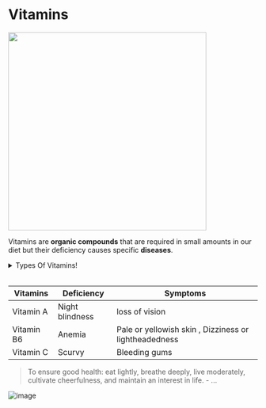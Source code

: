 # Vitamins
<img src="https://cdn.pixabay.com/photo/2012/04/10/17/40/vitamins-26622_960_720.png" width="400">
 
Vitamins are **organic compounds** that are required in small amounts in our diet but their deficiency causes specific **diseases**.
<details>
  <summary>Types Of Vitamins!</summary>
  
  ## Fat soluble vitamins
  1. Vitamins which are soluble in fat and oils but insoluble in water are kept in this group.
  2. These are vitamins A, D, E and K.  
  3. Stored in liver and adipose tissues.
  
   ## Water soluble vitamins
  1. Vitamin B & C
  2. Water soluble vitamins are readily excreted in urine and cannot be stored by the body (except vitamin B12). 
  3.  Must be included in our diet 
    
</details>
<br>


| Vitamins     | Deficiency |Symptoms |
| ----------- | ----------- |----------- |
|Vitamin A     | Night blindness       |   loss of vision       |
| Vitamin B6   | Anemia       |   Pale or yellowish skin , Dizziness or lightheadedness |
| Vitamin C    | Scurvy     | Bleeding gums    | 


>To ensure good health: eat lightly, breathe deeply, live moderately, cultivate cheerfulness, and maintain an interest in life. - ...

![image](https://user-images.githubusercontent.com/76660005/141771934-e070598a-6018-49b9-bcc6-4a397a9729e6.png)
